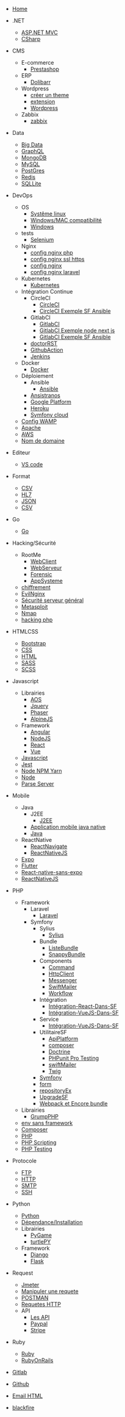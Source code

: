 <!-- docs/_sidebar.md -->

* [Home](/)
* .NET
    - [ASP.NET MVC](/.NET/ASP.net_MVC.md)
    - [CSharp](/.NET/CSharp.md)

* CMS
    - E-commerce
        - [Prestashop](/CMS/E-commerce/Prestashop/prestashop.md)
    - ERP
        - [Dolibarr](/CMS/ERP/Dolibarr.md)
    - Wordpress
        - [créer un theme](/CMS/WordPress/créer_theme_wp.md)
        - [extension](/CMS/WordPress/Extension_WP.md)
        - [Wordpress](/CMS/WordPress/WordPress.md)
    - Zabbix
        - [zabbix](/CMS/Zabbix/zabbix.md)
* Data
    - [Big Data](/Data/Big-Data.md)
    - [GraphQL](/Data/GraphQl.md)
    - [MongoDB](/Data/MongoDB.md)
    - [MySQL](/Data/Mysql.md)
    - [PostGres](/Data/PostGreSQL.md)
    - [Redis](/Data/rédis.md)
    - [SQLLite](/Data/SQLLite.md)
* DevOps
    - OS
        - [Systême linux](Dev'ops/OS/Linux-System.md)
        - [Windows/MAC compatibilité](Dev'ops/OS/Windows-MacOS-Compatibilité.md)
        - [Windows](Dev'ops/OS/Windows.md)
    - tests
        - [Selenium](Dev'ops/tests/selenium.md)
    - Nginx
        - [config nginx php](Dev'ops/Nginx/conf_nginx_php.md)
        - [config nginx ssl https](Dev'ops/Nginx/conf_nginx_ssl_https.md)
        - [config nginx](Dev'ops/Nginx/config-nginx.md)
        - [config nginx laravel](Dev'ops/Nginx/nginx_laravel.md)
    - Kubernetes
        - [Kubernetes](Dev'ops/Kubernetes/Kubernetes.md)
    - Intégration Continue
        - CircleCI
            - [CircleCI](Dev'ops/IntégrationContinue/CircleCI/CircleCI.md)
            - [CircleCI Exemple SF Ansible](Dev'ops/IntégrationContinue/CircleCI/CircleCI-example-Symfony-Ansible.md.md)
        - GitlabCI
            - [GitlabCI](Dev'ops/IntégrationContinue/GitlabCI/gitlabCI.md)
            - [GitlabCI Exemple node next js](Dev'ops/IntégrationContinue/GitlabCI/gitlab-CI-example-node-next-js.md.md)
            - [GitlabCI Exemple SF Ansible](Dev'ops/IntégrationContinue/GitlabCI/gitlab-CI-exemple-SF-Ansible.md)
        - [doctorRST](Dev'ops/IntégrationContinue/DoctorRST.md)
        - [GithubAction](Dev'ops/IntégrationContinue/GithubAction.md)
        - [Jenkins](Dev'ops/IntégrationContinue/Jenkins.md)
    - Docker
        - [Docker](Dev'ops/Docker/Docker.md)
    - Déploiement
        - Ansible
            - [Ansible](Dev'ops/Deploiement/Ansible/Ansible.md)
        - [Ansistranos](Dev'ops/Deploiement/Ansistranos.md)
        - [Google Platform](Dev'ops/Deploiement/GooglePlatform.md)
        - [Heroku](Dev'ops/Deploiement/Heroku.md)
        - [Symfony cloud](Dev'ops/Deploiement/SymfonyCloud.md)
    - [Config WAMP](Dev'ops/Config-Wamp/Php-ini.md)
    - [Apache](Dev'ops/Apache/config.md)
    - [AWS](Dev'ops/AWS.md)
    - [Nom de domaine](Dev'ops/Nom-de-domaine.md)
* Editeur
    - [VS code](/Editeur/Vscode.md)
* Format
    - [CSV](/Format/CSV.md)
    - [HL7](/Format/HL7.md)
    - [JSON](/Format/JSON.md)
    - [CSV](/Format/TEXT.md)
* Go
    - [Go](/Go/Go.md)

* Hacking/Sécurité
    - RootMe
        - [WebClient](/HackingSécurité/RootMe/WebClient.md)
        - [WebServeur](/HackingSécurité/RootMe/WebServeur.md)
        - [Forensic](/HackingSécurité/RootMe/Forensic.md)
        - [AppSysteme](/HackingSécurité/RootMe/AppSysteme.md)
    - [chiffrement](/HackingSécurité/chiffrement.md)
    - [EvilNginx](/HackingSécurité/EvilNginx.md)
    - [Sécurité serveur général](/HackingSécurité/General_security_server.md)
    - [Metasploit](/HackingSécurité/MetaExploite.md)
    - [Nmap](/HackingSécurité/Nmap.md)
    - [hacking php](/HackingSécurité/hacking-PHP.md)
* HTMLCSS
    - [Bootstrap](/HTMLCSS/Bootstrap.md)
    - [CSS](/HTMLCSS/CSS.md)
    - [HTML](/HTMLCSS/HTML.md)
    - [SASS](/HTMLCSS/SASS.md)
    - [SCSS](/HTMLCSS/Scss.md)
* Javascript
    - Librairies
        - [AOS](/Javascript/Librairies/AOSJS.md)
        - [Jquery](/Javascript/Librairies/Jquery.md)
        - [Phaser](/Javascript/Librairies/Phaser.md)
        - [AlpineJS](/Javascript/Librairies/AlpineJS.md)
    - Framework
        - [Angular](/Javascript/Framework/AngularJS.md)
        - [NodeJS](/Javascript/Framework/NodeJS.md)
        - [React](/Javascript/Framework/ReactJS.md)
        - [Vue](/Javascript/Framework/VueJS.md)
    - [Javascript](/Javascript/JavaScript.md)
    - [Jest](/Javascript/Javascript_test_with_Jest.md)
    - [Node NPM Yarn](/Javascript/Node_npm_yarn.md)
    - [Node](/Javascript/NodeJS.md)
    - [Parse Server](/Javascript/parse.md)
* Mobile
    - Java
        - J2EE
            - [J2EE](/Mobile/Java/J2EE/J2EE.md)
        - [Application mobile java native](/Mobile/Java/application-mobile-java-native.md)
        - [Java](/Mobile/Java/JAVA.md)
    - ReactNative
        - [ReactNavigate](/Mobile/ReactNative/ReactNavigate.md)
        - [ReactNativeJS](/Mobile/ReactNative/ReactNativeJS.md)
    - [Expo](/Mobile/expo.md)
    - [Flutter](/Mobile/flutter.md)
    - [React-native-sans-expo](/Mobile/React-native-sans-expo-naturel.md)
    - [ReactNativeJS](/Mobile/ReactNativeJS.md)
* PHP
    - Framework
        - Laravel
            - [Laravel](/PHP/Framework/Laravel/Laravel.md)
        - Symfony
            - Sylius
                - [Sylius](/PHP/Framework/Symfony/Sylius/Sylius.md)
            - Bundle
                - [ListeBundle](/PHP/Framework/Symfony/Bundle/ListBundle.md)
                - [SnappyBundle](/PHP/Framework/Symfony/Bundle/SnappyBundle.md)
            - Components
                - [Command](/PHP/Framework/Symfony/Components/Command.md)
                - [HttpClient](/PHP/Framework/Symfony/Components/HttpClient.md)
                - [Messenger](/PHP/Framework/Symfony/Components/Messenger.md)
                - [SwiftMailer](/PHP/Framework/Symfony/Components/SwiftMailer.md)
                - [Workflow](/PHP/Framework/Symfony/Components/Workflow.md)
            - Intégration
                - [Intégration-React-Dans-SF](/PHP/Framework/Symfony/Intégration/Intégration-React-Dans-SF.md)
                - [Intégration-VueJS-Dans-SF](/PHP/Framework/Symfony/Intégration/Intégration-VueJS-Dans-SF.md)
            - Service
                - [Intégration-VueJS-Dans-SF](/PHP/Framework/Symfony/Service/CreateActionwithEntity.md)
            - UtilitaireSF
                - [ApiPlatform](/PHP/Framework/Symfony/UtilitaireSF/ApiPlatform.md)
                - [composer](/PHP/Framework/Symfony/UtilitaireSF/composer.md)
                - [Doctrine](/PHP/Framework/Symfony/UtilitaireSF/Doctrine.md)
                - [PHPunit Pro Testing](/PHP/Framework/Symfony/UtilitaireSF/PHPunit-Pro-Testing.md)
                - [swiftMailer](/PHP/Framework/Symfony/UtilitaireSF/swiftMailer.md)
                - [Twig](/PHP/Framework/Symfony/UtilitaireSF/twig.md)
            - [Symfony](/PHP/Framework/Symfony/Symfony.md)
            - [form](/PHP/Framework/Symfony/form.md)
            - [repositoryEx](/PHP/Framework/Symfony/repositoryEx.md)
            - [UpgradeSF](/PHP/Framework/Symfony/Upgrade_symfony.md)
            - [Webpack et Encore bundle](/PHP/Framework/Symfony/WebPack&Encore_bundle.md)
    - Librairies
        - [GrumpPHP](/PHP/Librairies/GrumpPhp.md)
    - [env sans framework](/PHP/.env-sans-framework.md)
    - [Composer](/PHP/composer.md)
    - [PHP](/PHP/PHP.md)
    - [PHP Scripting](/PHP/PHP_scripting.md)
    - [PHP Testing](/PHP/PHP_testing.md)
* Protocole
    - [FTP](/Protocole/FTP.md)
    - [HTTP](/Protocole/HTTP.md)
    - [SMTP](/Protocole/SMTP.md)
    - [SSH](/Protocole/SSH.md)
* Python
    - [Python](/Python/Python.md)
    - [Dépendance/Installation](/Python/dépendance_installations.md)
    - Librairies
        - [PyGame](/Python/Librairies/PyGame.md)
        - [turtlePY](/Python/Librairies/TurtlePY.md)
    - Framework
        - [Django](/Python/Framework/Django.md)
        - [Flask](/Python/Framework/flask.md)
* Request
    - [Jmeter](/request/Jmeter.md)
    - [Manipuler une requete](/request/Manier_les_requetes.md)
    - [POSTMAN](/request/PostMan.md)
    - [Requetes HTTP](/request/request_http_construct.md)
    - API
        - [Les API](/request/API/API.md)
        - [Paypal](/request/API/Paypal.md)
        - [Stripe](/request/API/Stripe.md)
* Ruby
    - [Ruby](/Ruby/Ruby.md)
    - [RubyOnRails](/Ruby/RubyOnRails.md)

* [Gitlab](/GitLab.md)
* [Github](/Github.md)
* [Email HTML](/email-HTML.md)
* [blackfire](/BlackFire.md)
